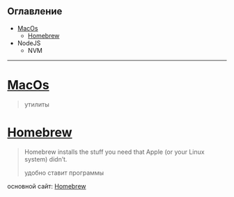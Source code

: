 ## Оглавление

- <a href="#chapter-macos">MacOs</a> 
  - <a href="#paragraph-homebrew">Homebrew</a>
- NodeJS
  - NVM

* * *

# [MacOs](#chapter-macos)
> утилиты

# [Homebrew](#paragraph-homebrew)

> Homebrew installs the stuff you need that Apple (or your Linux system) didn’t.
>
> удобно ставит программы

основной сайт: <a href="https://brew.sh">Homebrew</a>

